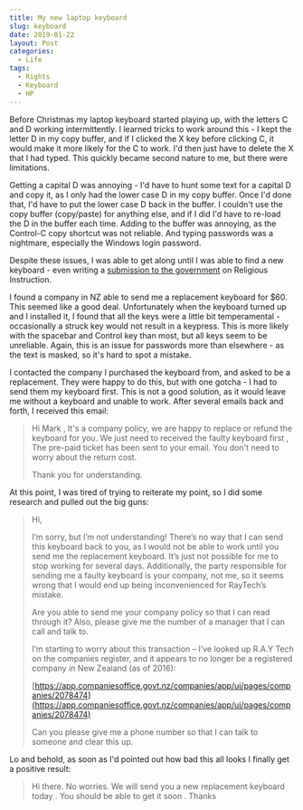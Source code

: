 ```yaml
---
title: My new laptop keyboard
slug: keyboard
date: 2019-01-22
layout: Post
categories:
  - Life
tags:
  - Rights
  - Keyboard
  - HP
---
```


Before Christmas my laptop keyboard started playing up, with the letters C and D working intermittently. I learned tricks to work around this - I kept the letter D in my copy buffer, and if I clicked the X key before clicking C, it would make it more likely for the C to work. I'd then just have to delete the X that I had typed. This quickly became second nature to me, but there were limitations.

<!-- more -->

Getting a capital D was annoying - I'd have to hunt some text for a capital D and copy it, as I only had the lower case D in my copy buffer. Once I'd done that, I'd have to put the lower case D back in the buffer. I couldn't use the copy buffer (copy/paste) for anything else, and if I did I'd have to re-load the D in the buffer each time. Adding to the buffer was annoying, as the Control-C copy shortcut was not reliable. And typing passwords was a nightmare, especially the Windows login password.

Despite these issues, I was able to get along until I was able to find a new keyboard - even writing a [submission to the government](https://humanist.nz/submission/ri/) on Religious Instruction.

I found a company in NZ able to send me a replacement keyboard for $60. This seemed like a good deal. Unfortunately when the keyboard turned up and I installed it, I found that all the keys were a little bit temperamental - occasionally a struck key would not result in a keypress. This is more likely with the spacebar and Control key than most, but all keys seem to be unreliable. Again, this is an issue for passwords more than elsewhere - as the text is masked, so it's hard to spot a mistake.

I contacted the company I purchased the keyboard from, and asked to be a replacement. They were happy to do this, but with one gotcha - I had to send them my keyboard first. This is not a good solution, as it would leave me without a keyboard and unable to work. After several emails back and forth, I received this email:

> Hi Mark ,
> It's a company policy, we are happy to replace or refund the keyboard for you.
> We just need to received the faulty keyboard first ,
> The pre-paid ticket has been sent to your email. You don't need to worry about the return cost.
>
> Thank you for understanding.

At this point, I was tired of trying to reiterate my point, so I did some research and pulled out the big guns:

> Hi,
>
> I’m sorry, but I’m not understanding! There’s no way that I can send this keyboard back to you, as I would not be able to work until you send me the replacement keyboard. It’s just not possible for me to stop working for several days. Additionally, the party responsible for sending me a faulty keyboard is your company, not me, so it seems wrong that I would end up being inconvenienced for RayTech’s mistake.
>
> Are you able to send me your company policy so that I can read through it? Also, please give me the number of a manager that I can call and talk to.
>
> I’m starting to worry about this transaction – I’ve looked up R.A.Y Tech on the companies register, and it appears to no longer be a registered company in New Zealand (as of 2016):
>
> [https://app.companiesoffice.govt.nz/companies/app/ui/pages/companies/2078474](https://app.companiesoffice.govt.nz/companies/app/ui/pages/companies/2078474)
>
> Can you please give me a phone number so that I can talk to someone and clear this up.

Lo and behold, as soon as I'd pointed out how bad this all looks I finally get a positive result:

> Hi there.
> No worries. We will send you a new replacement keyboard today .
> You should be able to get it soon .
> Thanks
